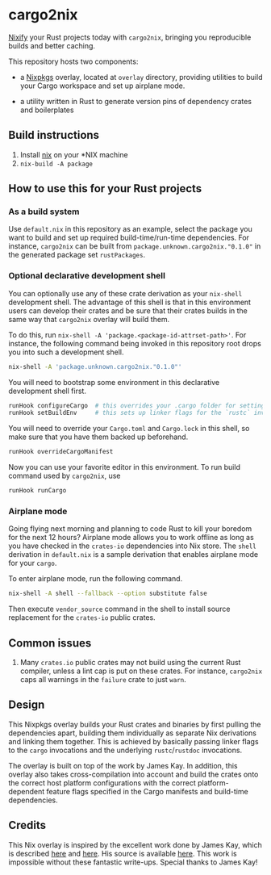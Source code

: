 # cargo2nix

[Nixify](https://nixos.org/nix) your Rust projects today with `cargo2nix`,
bringing you reproducible builds and better caching.

This repository hosts two components:

- a [Nixpkgs](https://github.com/NixOS/nixpkgs) overlay, located at `overlay`
  directory, providing utilities to build your Cargo workspace and set up
  airplane mode.
  
- a utility written in Rust to generate version pins of dependency crates
  and boilerplates


## Build instructions

1. Install [nix](https://nixos.org/nix) on your *NIX machine
1. `nix-build -A package`

## How to use this for your Rust projects

### As a build system

Use `default.nix` in this repository as an example, select the package you
want to build and set up required build-time/run-time dependencies.
For instance, `cargo2nix` can be built from `package.unknown.cargo2nix."0.1.0"`
in the generated package set `rustPackages`.

### Optional declarative development shell

You can optionally use any of these crate derivation as your `nix-shell` development shell.
The advantage of this shell is that in this environment users can develop their crates and
be sure that their crates builds in the same way that `cargo2nix` overlay will build them.

To do this, run `nix-shell -A 'package.<package-id-attrset-path>'`.
For instance, the following command being invoked in this repository root drops you
into such a development shell.
```bash
nix-shell -A 'package.unknown.cargo2nix."0.1.0"'
```
You will need to bootstrap some environment in this declarative development shell first.
```bash
runHook configureCargo  # this overrides your .cargo folder for setting cross-compilers, for example
runHook setBuildEnv     # this sets up linker flags for the `rustc` invocations
```
You will need to override your `Cargo.toml` and `Cargo.lock` in this shell,
so make sure that you have them backed up beforehand.
```bash
runHook overrideCargoManifest
```
Now you can use your favorite editor in this environment.
To run build command used by `cargo2nix`, use
```bash
runHook runCargo
```

### Airplane mode

Going flying next morning and planning to code Rust to kill your boredom for the next 12 hours?
Airplane mode allows you to work offline as long as you have checked in the `crates-io`
dependencies into Nix store.
The `shell` derivation in `default.nix` is a sample derivation that enables airplane mode for
your `cargo`.

To enter airplane mode, run the following command.
```bash
nix-shell -A shell --fallback --option substitute false
```
Then execute `vendor_source` command in the shell to install source replacement for the `crates-io`
public crates.

## Common issues

1. Many `crates.io` public crates may not build using the current Rust compiler,
   unless a lint cap is put on these crates.
   For instance, `cargo2nix` caps all warnings in the `failure` crate to just
   `warn`.
   
## Design

This Nixpkgs overlay builds your Rust crates and binaries by first pulling the
dependencies apart, building them individually as separate Nix derivations and
linking them together.
This is achieved by basically passing linker flags to the `cargo` invocations
and the underlying `rustc`/`rustdoc` invocations.

The overlay is built on top of the work by James Kay.
In addition, this overlay also takes cross-compilation into account and build
the crates onto the correct host platform configurations with the correct
platform-dependent feature flags specified in the Cargo manifests
and build-time dependencies.

## Credits

This Nix overlay is inspired by the excellent work done by James Kay, which
is described
[here](https://www.hadean.com/blog/managing-rust-dependencies-with-nix-part-i)
and
[here](https://www.hadean.com/blog/managing-rust-dependencies-with-nix-part-ii).
His source is available [here](https://github.com/Twey/mkRustCrate).
This work is impossible without these fantastic write-ups.
Special thanks to James Kay!
